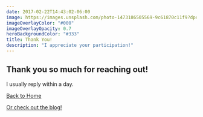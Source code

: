 ```yaml
---
date: 2017-02-22T14:43:02-06:00
image: https://images.unsplash.com/photo-1473186505569-9c61870c11f9?dpr=1&auto=format&fit=crop&w=1500&h=1000&q=80&cs=tinysrgb&crop=
imageOverlayColor: "#000"
imageOverlayOpacity: 0.7
heroBackgroundColor: "#333"
title: Thank You!
description: "I appreciate your participation!"
---
```


## Thank you so much for reaching out!

<p class="text-center">I usually reply within a day.</p>

<p class="text-center"><a href="/">Back to Home</a></p>
<p class="text-center"><a href="/blog">Or check out the blog!</a></p>
